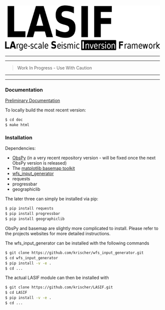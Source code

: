 ![Logo](/doc/logo/lasif_logo.png)

---
---

> Work In Progress - Use With Caution

---
---

### Documentation

[Preliminary Documentation](http://krischer.github.io/LASIF)

To locally build the most recent version:

```bash
$ cd doc
$ make html
```


### Installation

Dependencies:

* [ObsPy](http://www.obspy.org) (in a very recent repository version - will be fixed once the next ObsPy version is released)
* The [matplotlib basemap toolkit](http://matplotlib.org/basemap/)
* [wfs_input_generator](http://github.com/krischer/wfs_input_generator)
* requests
* progressbar
* geographiclib

The later three can simply be installed via pip:

```bash
$ pip install requests
$ pip install progressbar
$ pip install geographiclib
```

ObsPy and basemap are slightly more complicated to install. Please refer to the
projects websites for more detailed instructions.

The wfs_input_generator can be installed with the following commands

```bash
$ git clone https://github.com/krischer/wfs_input_generator.git
$ cd wfs_input_generator
$ pip install -v -e .
$ cd ...
```

The actual LASIF module can then be installed with

```bash
$ git clone https://github.com/krischer/LASIF.git
$ cd LASIF
$ pip install -v -e .
$ cd ...
```
